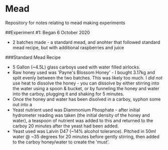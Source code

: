 # Mead
Repository for notes relating to mead making experiments

##Experiment #1:  Began 6 October 2020

* 2 batches made - a standard mead, and anohter that followed standard mead recipe, but with additional raspberries and juice

###Standard Mead Recipe

* 5 Gallon (~4.5L) glass carboys used with water filled airlocks.
* Raw honey used was 'Payne's Blossom Honey' - I bought 3.17kg and split evenly between the two batches.  This was likely too much.  I *did not* use heat to dissolve the honey - you can dissolve by either stirring into the water using a spoon & bucket, or by funneling the honey and water into the carboy, plugging it and shaking for 5 minutes.
* Once the honey and water has been disolved in a carboy, syphon some out into a 
* Yeast nutrient used was Diammonium Phosphate - after initial hydrometer reading was taken (the initial density of the honey and water), a teaspoon of nutrient was added to this and returned to the carboy 20 minutes after the yeast had been added.
* Yeast used was Lalvin D47 (~14% alcohol tolerance).  Pitched in 50ml water @ ~35 degrees for 20 minutes before gently stirring, then added to the carboy honey/water to create the 'must'.




